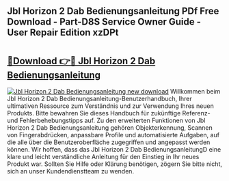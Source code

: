 ## Jbl Horizon 2 Dab Bedienungsanleitung PDf Free Download - Part-D8S Service Owner Guide - User Repair Edition xzDPt

# <h2><a href="http://df3yfb.blite.top/?on=Jbl+Horizon+2+Dab+Bedienungsanleitung">🔗Download 👉🔴 Jbl Horizon 2 Dab Bedienungsanleitung</a></h2>

[![Jbl Horizon 2 Dab Bedienungsanleitung new download](https://i.imgur.com/lujVjoI.png)](http://df3yfb.blite.top/?on=Jbl+Horizon+2+Dab+Bedienungsanleitung)
Willkommen beim Jbl Horizon 2 Dab Bedienungsanleitung-Benutzerhandbuch, Ihrer ultimativen Ressource zum Verständnis und zur Verwendung Ihres neuen Produkts. Bitte bewahren Sie dieses Handbuch für zukünftige Referenz- und Fehlerbehebungstipps auf. Zu den erweiterten Funktionen von Jbl Horizon 2 Dab Bedienungsanleitung gehören Objekterkennung, Scannen von Fingerabdrücken, anpassbare Profile und automatisierte Aufgaben, auf die alle über die Benutzeroberfläche zugegriffen und angepasst werden können. Wir hoffen, dass das Jbl Horizon 2 Dab BedienungsanleitungD eine klare und leicht verständliche Anleitung für den Einstieg in Ihr neues Produkt war. Sollten Sie Hilfe oder Klärung benötigen, zögern Sie bitte nicht, sich an unser Kundendienstteam zu wenden.
